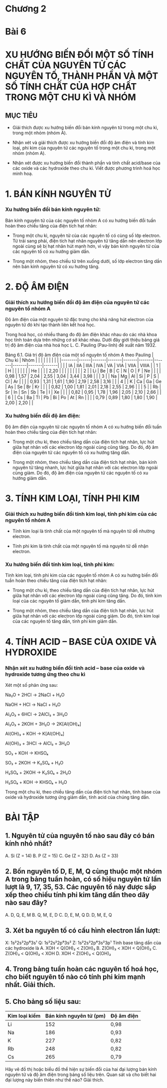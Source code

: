 # Chương 2

# Bài 6
# XU HƯỚNG BIẾN ĐỔI MỘT SỐ TÍNH CHẤT CỦA NGUYÊN TỬ CÁC NGUYÊN TỐ, THÀNH PHẦN VÀ MỘT SỐ TÍNH CHẤT CỦA HỢP CHẤT TRONG MỘT CHU KÌ VÀ NHÓM

## MỤC TIÊU

- Giải thích được xu hướng biến đổi bán kính nguyên tử trong một chu kì, trong một nhóm (nhóm A).

- Nhận xét và giải thích được xu hướng biến đổi độ âm điện và tính kim loại, phi kim của nguyên tử các nguyên tố trong một chu kì, trong một nhóm (nhóm A).

- Nhận xét được xu hướng biến đổi thành phần và tính chất acid/base của các oxide và các hydroxide theo chu kì. Viết được phương trình hoá học minh hoạ.

# 1. BÁN KÍNH NGUYÊN TỬ

### Xu hướng biến đổi bán kính nguyên tử:

Bán kính nguyên tử của các nguyên tố nhóm A có xu hướng biến đổi tuần hoàn theo chiều tăng của điện tích hạt nhân:
- Trong một chu kì, nguyên tử của các nguyên tố có cùng số lớp electron. Từ trái sang phải, điện tích hạt nhân nguyên tử tăng dần nên electron lớp ngoài cùng sẽ bị hạt nhân hút mạnh hơn, vì vậy bán kính nguyên tử của các nguyên tố có xu hướng giảm dần.

- Trong một nhóm, theo chiều từ trên xuống dưới, số lớp electron tăng dần nên bán kính nguyên tử có xu hướng tăng.

# 2. ĐỘ ÂM ĐIỆN

### Giải thích xu hướng biến đổi độ âm điện của nguyên tử các nguyên tố nhóm A

Độ âm điện của một nguyên tử đặc trưng cho khả năng hút electron của nguyên tử đó khi tạo thành liên kết hoá học.

Trong hoá học, có nhiều thang đo độ âm điện khác nhau do các nhà khoa học tính toán dựa trên những cơ sở khác nhau. Dưới đây giới thiệu bảng giá trị độ âm điện của nhà hoá học L. C. Pauling (Pau-linh) đề xuất năm 1932.

Bảng 6.1. Giá trị độ âm điện của một số nguyên tố nhóm A theo Pauling
| Chu kì | Nhóm |       |       |       |       |       |       |       |       |
|--------|------|-------|-------|-------|-------|-------|-------|-------|-------|
|        |      | IA    | IIA   | IIIA  | IVA   | VA    | VIA   | VIIA  | VIIIA |
| 1      |      | H     |       |       |       |       |       |       | He    |
|        |      | 2,20  |       |       |       |       |       |       |       |
| 2      |      | Li    | Be    | B     | C     | N     | O     | F     | Ne    |
|        |      | 0,98  | 1,57  | 2,04  | 2,55  | 3,04  | 3,44  | 3,98  |       |
| 3      |      | Na    | Mg    | Al    | Si    | P     | S     | Cl    | Ar    |
|        |      | 0,93  | 1,31  | 1,61  | 1,90  | 2,19  | 2,58  | 3,16  |       |
| 4      |      | K     | Ca    | Ga    | Ge    | As    | Se    | Br    | Kr    |
|        |      | 0,82  | 1,00  | 1,81  | 2,01  | 2,18  | 2,55  | 2,96  |       |
| 5      |      | Rb    | Sr    | In    | Sn    | Sb    | Te    | I     | Xe    |
|        |      | 0,82  | 0,95  | 1,78  | 1,96  | 2,05  | 2,10  | 2,66  |       |
| 6      |      | Cs    | Ba    | Tl    | Pb    | Bi    | Po    | At    | Rn    |
|        |      | 0,79  | 0,89  | 1,80  | 1,80  | 1,90  | 2,00  | 2,20  |       |

### Xu hướng biến đổi độ âm điện:

Độ âm điện của nguyên tử các nguyên tố nhóm A có xu hướng biến đổi tuần hoàn theo chiều tăng của điện tích hạt nhân:
- Trong một chu kì, theo chiều tăng dần của điện tích hạt nhân, lực hút giữa hạt nhân với các electron lớp ngoài cùng cũng tăng. Do đó, độ âm điện của nguyên tử các nguyên tố có xu hướng tăng dần.

- Trong một nhóm, theo chiều tăng dần của điện tích hạt nhân, bán kính nguyên tử tăng nhanh, lực hút giữa hạt nhân với các electron lớp ngoài cùng giảm. Do đó, độ âm điện của nguyên tử các nguyên tố có xu hướng giảm dần.

# 3. TÍNH KIM LOẠI, TÍNH PHI KIM

### Giải thích xu hướng biến đổi tính kim loại, tính phi kim của các nguyên tố nhóm A

- Tính kim loại là tính chất của một nguyên tố mà nguyên tử dễ nhường electron.

- Tính phi kim là tính chất của một nguyên tố mà nguyên tử dễ nhận electron.

### Xu hướng biến đổi tính kim loại, tính phi kim:

Tính kim loại, tính phi kim của các nguyên tố nhóm A có xu hướng biến đổi tuần hoàn theo chiều tăng của điện tích hạt nhân:
- Trong một chu kì, theo chiều tăng dần của điện tích hạt nhân, lực hút giữa hạt nhân với các electron lớp ngoài cùng cũng tăng. Do đó, tính kim loại của các nguyên tố giảm dần, tính phi kim tăng dần.

- Trong một nhóm, theo chiều tăng dần của điện tích hạt nhân, lực hút giữa hạt nhân với các electron lớp ngoài cùng giảm. Do đó, tính kim loại của các nguyên tố tăng dần, tính phi kim giảm dần.

# 4. TÍNH ACID – BASE CỦA OXIDE VÀ HYDROXIDE

### Nhận xét xu hướng biến đổi tính acid – base của oxide và hydroxide tương ứng theo chu kì

Xét một số phản ứng sau:

Na₂O + 2HCl → 2NaCl + H₂O

NaOH + HCl → NaCl + H₂O

Al₂O₃ + 6HCl → 2AlCl₃ + 3H₂O

Al₂O₃ + 2KOH + 3H₂O → 2K[Al(OH)₄]

Al(OH)₃ + KOH → K[Al(OH)₄]

Al(OH)₃ + 3HCl → AlCl₃ + 3H₂O

SO₃ + KOH → KHSO₄

SO₃ + 2KOH → K₂SO₄ + H₂O

H₂SO₄ + 2KOH → K₂SO₄ + 2H₂O

H₂SO₄ + KOH → KHSO₄ + H₂O

Trong một chu kì, theo chiều tăng dần của điện tích hạt nhân, tính base của oxide và hydroxide tương ứng giảm dần, tính acid của chúng tăng dần.

# BÀI TẬP

## 1. Nguyên tử của nguyên tố nào sau đây có bán kính nhỏ nhất?
A. Si (Z = 14)
B. P (Z = 15)
C. Ge (Z = 32)
D. As (Z = 33)

## 2. Bốn nguyên tố D, E, M, Q cùng thuộc một nhóm A trong bảng tuần hoàn, có số hiệu nguyên tử lần lượt là 9, 17, 35, 53. Các nguyên tố này được sắp xếp theo chiều tính phi kim tăng dần theo dãy nào sau đây?
A. D, Q, E, M
B. Q, M, E, D
C. D, E, M, Q
D. D, M, E, Q

## 3. Xét ba nguyên tố có cấu hình electron lần lượt:
X: 1s²2s²2p⁶3s¹ Q: 1s²2s²2p⁶3s² Z: 1s²2s²2p⁶3s²3p¹
Tính base tăng dần của các hydroxide là
A. XOH < Q(OH)₂ < Z(OH)₃
B. Z(OH)₃ < XOH < Q(OH)₂
C. Z(OH)₃ < Q(OH)₂ < XOH
D. XOH < Z(OH)₃ < Q(OH)₂

## 4. Trong bảng tuần hoàn các nguyên tố hoá học, cho biết nguyên tố nào có tính phi kim mạnh nhất. Giải thích.

## 5. Cho bảng số liệu sau:

| Kim loại kiềm | Bán kính nguyên tử (pm) | Độ âm điện |
|---------------|-------------------------|------------|
| Li            | 152                     | 0,98       |
| Na            | 186                     | 0,93       |
| K             | 227                     | 0,82       |
| Rb            | 248                     | 0,82       |
| Cs            | 265                     | 0,79       |

Hãy vẽ đồ thị hoặc biểu đồ thể hiện sự biến đổi của hai đại lượng bán kính nguyên tử và độ âm điện trong bảng số liệu trên. Quan sát và cho biết hai đại lượng này biến thiên như thế nào? Giải thích.
